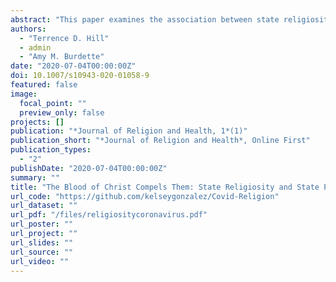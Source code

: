```yaml
--- 
abstract: "This paper examines the association between state religiosity and population mobility during the coronavirus (COVID-19) pandemic. We use first-party geo-behavioral data collected through mobile phone operating systems, global positioning systems, and Wi-Fi signals to assess changes in the average median distance traveled by approximately 15,000,000 devices over eight weeks (February 24–April 13) in the contiguous United States. Robust regression results show that more religious states tend to exhibit higher average mobility scores and slower average declines in mobility. Findings also suggest that state stay-at-home orders have a weaker impact on mobility in more religious states."
authors: 
  - "Terrence D. Hill"
  - admin
  - "Amy M. Burdette"
date: "2020-07-04T00:00:00Z"
doi: 10.1007/s10943-020-01058-9
featured: false
image: 
  focal_point: ""
  preview_only: false
projects: []
publication: "*Journal of Religion and Health, 1*(1)"
publication_short: "*Journal of Religion and Health*, Online First"
publication_types: 
  - "2"
publishDate: "2020-07-04T00:00:00Z"
summary: ""
title: "The Blood of Christ Compels Them: State Religiosity and State Population Mobility During the Coronavirus (COVID-19) Pandemic"
url_code: "https://github.com/kelseygonzalez/Covid-Religion"
url_dataset: ""
url_pdf: "/files/religiositycoronavirus.pdf"
url_poster: ""
url_project: ""
url_slides: ""
url_source: ""
url_video: ""
---
```


